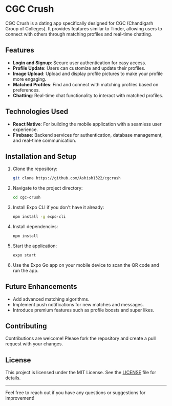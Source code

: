 # CGC Crush

CGC Crush is a dating app specifically designed for CGC (Chandigarh Group of Colleges). It provides features similar to Tinder, allowing users to connect with others through matching profiles and real-time chatting.

## Features

- **Login and Signup**: Secure user authentication for easy access.
- **Profile Update**: Users can customize and update their profiles.
- **Image Upload**: Upload and display profile pictures to make your profile more engaging.
- **Matched Profiles**: Find and connect with matching profiles based on preferences.
- **Chatting**: Real-time chat functionality to interact with matched profiles.

## Technologies Used

- **React Native**: For building the mobile application with a seamless user experience.
- **Firebase**: Backend services for authentication, database management, and real-time communication.

## Installation and Setup

1. Clone the repository:
   ```bash
   git clone https://github.com/Ashish1322/cgcrush
   ```

2. Navigate to the project directory:
   ```bash
   cd cgc-crush
   ```

3. Install Expo CLI if you don't have it already:
   ```bash
   npm install -g expo-cli
   ```

4. Install dependencies:
   ```bash
   npm install
   ```

5. Start the application:
   ```bash
   expo start
   ```

6. Use the Expo Go app on your mobile device to scan the QR code and run the app.

## Future Enhancements

- Add advanced matching algorithms.
- Implement push notifications for new matches and messages.
- Introduce premium features such as profile boosts and super likes.

## Contributing

Contributions are welcome! Please fork the repository and create a pull request with your changes.

## License

This project is licensed under the MIT License. See the [LICENSE](LICENSE) file for details.

---

Feel free to reach out if you have any questions or suggestions for improvement!
